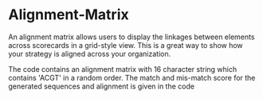 # Alignment-Matrix
An alignment matrix allows users to display the linkages between elements across scorecards in a grid-style view. This is a great way to show how your strategy is aligned across your organization.

The code contains an alignment matrix with 16 character string which contains 'ACGT' in a random order.
The match and mis-match score for the generated sequences and alignment is given in the code
